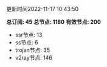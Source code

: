 更新时间2022-11-17 10:43:50

**总订阅: 45**
**总节点: 1180**
**有效节点: 200**
- ssr节点: 13
- ss节点: 6
- trojan节点: 35
- v2ray节点: 146
